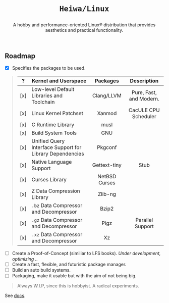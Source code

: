 # <p align="center">`Heiwa/Linux`</p>
<p align="center">A hobby and performance-oriented Linux® distribution that provides aesthetics and practical functionality.</p>

<br>

## Roadmap <img alt="" align="right" src="https://badges.pufler.dev/visits/heiwalinux/heiwa?style=flat-square&label=&color=000000&logo=GitHub&logoColor=white&labelColor=373e4d"/>
- [x] Specifies the packages to be used.
> |  ?  | Kernel and Userspace                                     | Packages                  | Description             |
> |:---:|----------------------------------------------------------|:-------------------------:|:-----------------------:|
> | [x] | Low-level Default Libraries and Toolchain                | Clang/LLVM                | Pure, Fast, and Modern. |
> | [x] | Linux Kernel Patchset                                    | Xanmod                    | CacULE CPU Scheduler    |
> | [x] | C Runtime Library                                        | musl                      |                         |
> | [x] | Build System Tools                                       | GNU                       |                         |
> | [x] | Unified Query Interface Support for Library Dependencies | Pkgconf                   |                         |
> | [x] | Native Language Support                                  | Gettext-tiny              | Stub                    |
> | [x] | Curses Library                                           | NetBSD Curses             |                         |
> | [x] | Z Data Compression Library                               | Zlib-ng                   |                         |
> | [x] | `.bz` Data Compressor and Decompressor                   | Bzip2                     |                         |
> | [x] | `.gz` Data Compressor and Decompressor                   | Pigz                      | Parallel Support        |
> | [x] | `.xz` Data Compressor and Decompressor                   | Xz                        |                         |
- [ ] Create a Proof-of-Concept (similiar to LFS books). *Under development, optimizing ..*
- [ ] Create a fast, flexible, and futuristic package manager.
- [ ] Build an auto build systems.
- [ ] Packaging, make it usable but with the aim of not being big.
> Always W.I.P, since this is hobbyist. A radical experiments.

See [docs](./docs).
